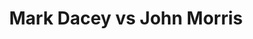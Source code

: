 ---
title: Mark Dacey vs John Morris
player1:
  name: Dacey, Mark
  percent: 76
  wins: 0
  losses: 1
player2:
  name: Morris, John
  percent: 76
  wins: 1
  losses: 0
games:
- player1:
    team: NS
    position: Fourth
    percent: 76
    win: 0
    loss: 1
  player2:
    team: AB
    position: Third
    percent: 76
    win: 1
    loss: 0
  event: Brier
  year: 2009
  draw: Round Robin(16)
  score: AB 7 - NS 3
- player1:
    team: DAC
    position: Fourth
    percent: 63
    win: 0
    loss: 1
  player2:
    team: MOR
    position: Fourth
    percent: 86
    win: 1
    loss: 0
  event: Trials (Men)
  year: 2005
  draw: Round Robin(10)
  score: MOR 7 - DAC 4
---